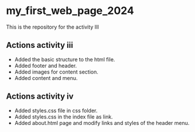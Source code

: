 # my_first_web_page_2024

This is the repository for the activity III

## Actions activity iii

- Added the basic structure to the html file.
- Added footer and header.
- Added images for content section.
- Added content and menu.

## Actions activity iv

- Added styles.css file in css folder.
- Added styles.css in the index file as link.
- Added about.html page and modify links and styles of the header menu.


